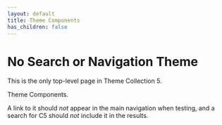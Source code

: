 ```yaml
---
layout: default
title: Theme Components
has_children: false
---
```


# No Search or Navigation Theme

This is the only top-level page in Theme Collection 5.  

Theme Components.  

A link to it should *not* appear in the main navigation when testing,
and a search for C5 should *not* include it in the results.
